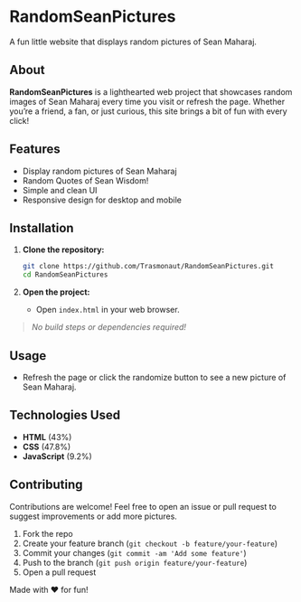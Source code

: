 # RandomSeanPictures

A fun little website that displays random pictures of Sean Maharaj.

## About

**RandomSeanPictures** is a lighthearted web project that showcases random images of Sean Maharaj every time you visit or refresh the page. Whether you’re a friend, a fan, or just curious, this site brings a bit of fun with every click!

## Features

- Display random pictures of Sean Maharaj
- Random Quotes of Sean Wisdom!
- Simple and clean UI
- Responsive design for desktop and mobile


## Installation

1. **Clone the repository:**
   ```bash
   git clone https://github.com/Trasmonaut/RandomSeanPictures.git
   cd RandomSeanPictures
   ```

2. **Open the project:**
   - Open `index.html` in your web browser.

> _No build steps or dependencies required!_

## Usage

- Refresh the page or click the randomize button to see a new picture of Sean Maharaj.

## Technologies Used

- **HTML** (43%)
- **CSS** (47.8%)
- **JavaScript** (9.2%)

## Contributing

Contributions are welcome! Feel free to open an issue or pull request to suggest improvements or add more pictures.

1. Fork the repo
2. Create your feature branch (`git checkout -b feature/your-feature`)
3. Commit your changes (`git commit -am 'Add some feature'`)
4. Push to the branch (`git push origin feature/your-feature`)
5. Open a pull request


Made with ❤️ for fun!
